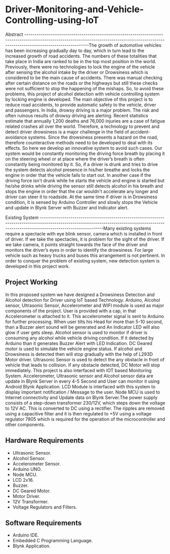 # Driver-Monitoring-and-Vehicle-Controlling-using-IoT

Abstract
-------------------------------------------------------------------------------------------------------------------------------------------------------------------------------------------The growth of automotive vehicles has been increasing gradually day to day, which in turn lead to the increased growth of road accidents. The numbers of these totalities that take place in India are ranked to be in the top most position in the world.  Previously, there were no technologies to lock the engine of the vehicle after sensing the alcohol intake by the driver or Drowsiness which is considered to be the main cause of accidents. There was manual checking after certain distance on the roads or the highways but still these checks were not sufficient to stop the happening of the mishaps. So, to avoid these problems, this project of alcohol detection with vehicle controlling system by locking engine is developed. The main objective of this project is to reduce road accidents, to provide automatic safety to the vehicle, driver and passengers. In India, drowsy driving is a major problem. The risk and often ruinous results of drowsy driving are alerting. Recent statistics estimate that annually 1,200 deaths and 76,000 injuries are a case of fatigue related crashes all over the world. Therefore, a technology to prevent and detect driver drowsiness is a major challenge in the field of accident-avoidance systems. Since the drowsiness presents a hazard on the road, therefore counteractive methods need to be developed to deal with its effects.
So here we develop an innovative system to avoid such cases. Our system would be constantly monitoring the driving force breath by placing it on the steering wheel or at place where the driver’s breath is often constantly being monitored by it. So, if a driver is drunk and tries to drive the system detects alcohol presence in his/her breathe and locks the engine in order that the vehicle fails to start out. In another case if the driving force isn't drunk while he starts the vehicle and engine is started but he/she drinks while driving the sensor still detects alcohol in his breath and stops the engine in order that the car wouldn't accelerate any longer and driver can steer it to roadside. At the same time if driver is in Drowsiness condition, it is sensed by Arduino Controller and slowly stops the Vehicle and update in Blynk Server with Buzzer and Indicator alert.

Existing System
-------------------------------------------------------------------------------------------------------------------------------------------------------------------------------------------Many existing systems require a spectacle with eye blink sensor, camera which is installed in front of driver. If we take the spectacles, it is problem for the sight of the driver. If we take camera, it points straight towards the face of the driver and monitors the driver’s eyes in order to identify the drowsiness. For large vehicle such as heavy trucks and buses this arrangement is not pertinent. In order to conquer the problem of existing system, new detection system is developed in this project work.

Project Working
------------------------------------------------------------------------------------------------------------------------------------------------------------------------------------------
In this proposed system we have designed a Drowsiness Detection and Alcohol detection for Driver using IoT based Technology. Arduino, Alcohol sensor, Ultrasonic Sensor, Accelerometer and WIFI module is used as major components of the project. User is provided with a cap, in that Accelerometer is attached to it. This accelerometer signal is sent to Arduino for further processing. When user tilts his Head for more than 5-10 second, than a Buzzer alert sound will be generated and An Indicator LED will also glow if user gets sleep. Alcohol sensor is used to monitor if driver is consuming any alcohol while vehicle driving condition. If it detected by Arduino than it generates Buzzer Alert with LED Indication. DC Geared motor is used to simulate the vehicle engine status. If alcohol and Drowsiness is detected then will stop gradually with the help of L293D Motor driver. Ultrasonic Sensor is used to detect the any obstacle in front of vehicle that leads to collision. If any obstacle detected, DC Motor will stop immediately. This project is also interfaced with IOT based Monitoring System. Accelerometer, Ultrasonic sensor and Alcohol sensor data are update in Blynk Server in every 4-5 Second and User can monitor it using Android Blynk Application. LCD Module is interfaced with this system to display important notification / Message to the user. Node MCU is used to Internet connectivity and Update data on Blynk Server.The power supply consists of a step-down transformer 230/12V, which steps down the voltage to 12V AC. This is converted to DC using a rectifier. The ripples are removed using a capacitive filter and it is then regulated to +5V using a voltage regulator 7805 which is required for the operation of the microcontroller and other components.

Hardware Requirements
-------------------------------------------------------------------------------------------------------------------------------------------------------------------------------------------
- Ultrasonic Sensor.
- Alcohol Sensor.
- Accelerometer Sensor.
- Arduino UNO.
- Node MCU.
- LCD 2x16.
- Buzzer.
- DC Geared Motor.
- Motor Driver.
- 12V Transformer.
- Voltage Regulators and Filters.

Software Requirements
-------------------------------------------------------------------------------------------------------------------------------------------------------------------------------------------
- Arduino IDE.
- Embedded C Programming Language.
- Blynk Application.
